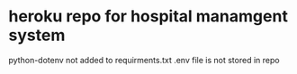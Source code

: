 # heroku repo for hospital manamgent system

python-dotenv not added to requirments.txt
.env file is not stored in repo

